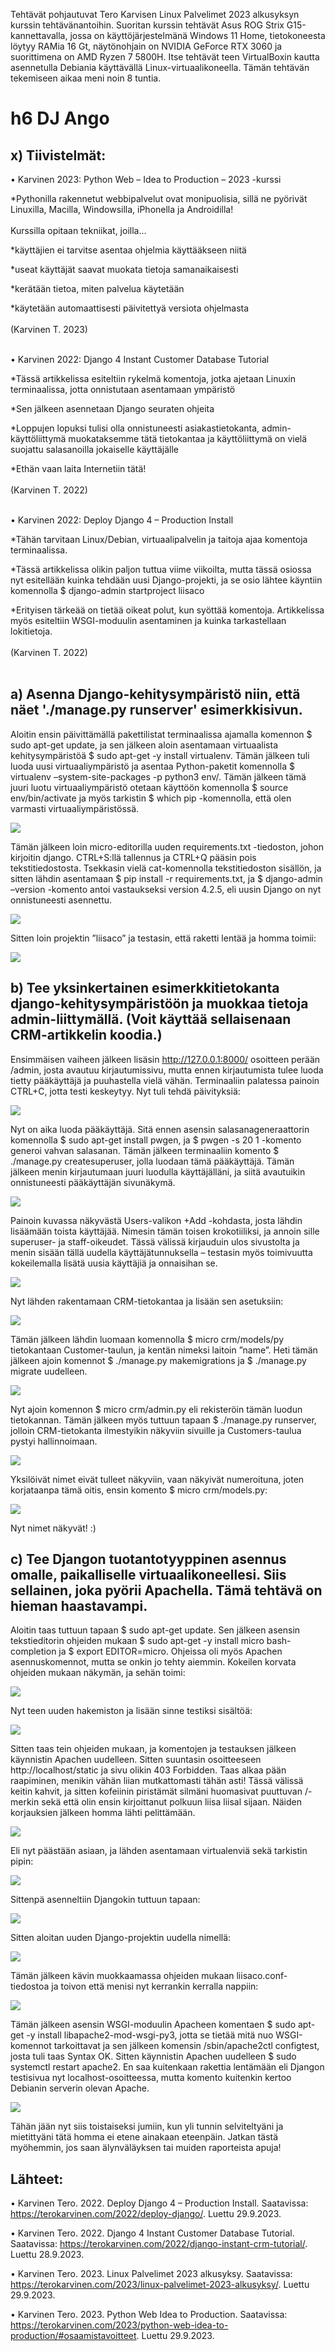 Tehtävät pohjautuvat Tero Karvisen Linux Palvelimet 2023 alkusyksyn kurssin tehtävänantoihin. Suoritan kurssin tehtävät Asus ROG Strix G15-kannettavalla, jossa on käyttöjärjestelmänä Windows 11 Home, 
tietokoneesta löytyy RAMia 16 Gt, näytönohjain on NVIDIA GeForce RTX 3060 ja suorittimena on AMD Ryzen 7 5800H. Itse tehtävät teen VirtualBoxin kautta asennetulla Debiania käyttävällä Linux-virtuaalikoneella. Tämän tehtävän tekemiseen aikaa meni noin 8 tuntia.

# h6 DJ Ango
## x) Tiivistelmät:
•	Karvinen 2023: Python Web – Idea to Production – 2023 -kurssi

*Pythonilla rakennetut webbipalvelut ovat monipuolisia, sillä ne pyörivät Linuxilla, Macilla, Windowsilla, iPhonella ja Androidilla!<br></br>
Kurssilla opitaan tekniikat, joilla…

*käyttäjien ei tarvitse asentaa ohjelmia käyttääkseen niitä

*useat käyttäjät saavat muokata tietoja samanaikaisesti

*kerätään tietoa, miten palvelua käytetään

*käytetään automaattisesti päivitettyä versiota ohjelmasta<br></br>
(Karvinen T. 2023)<br></br>

•	Karvinen 2022: Django 4 Instant Customer Database Tutorial 

*Tässä artikkelissa esiteltiin rykelmä komentoja, jotka ajetaan Linuxin terminaalissa, jotta onnistutaan asentamaan ympäristö

*Sen jälkeen asennetaan Django seuraten ohjeita

*Loppujen lopuksi tulisi olla onnistuneesti asiakastietokanta, admin-käyttöliittymä muokataksemme tätä tietokantaa ja käyttöliittymä on vielä suojattu salasanoilla jokaiselle käyttäjälle

*Ethän vaan laita Internetiin tätä!<br></br>
(Karvinen T. 2022)<br></br>

•	Karvinen 2022: Deploy Django 4 – Production Install

*Tähän tarvitaan Linux/Debian, virtuaalipalvelin ja taitoja ajaa komentoja terminaalissa.

*Tässä artikkelissa olikin paljon tuttua viime viikoilta, mutta tässä osiossa nyt esitellään kuinka tehdään uusi Django-projekti, ja se osio lähtee käyntiin komennolla $ django-admin startproject liisaco

*Erityisen tärkeää on tietää oikeat polut, kun syöttää komentoja. Artikkelissa myös esiteltiin WSGI-moduulin asentaminen ja kuinka tarkastellaan lokitietoja.<br></br>
(Karvinen T. 2022)<br></br>

## a) Asenna Django-kehitysympäristö niin, että näet './manage.py runserver' esimerkkisivun.
Aloitin ensin päivittämällä pakettilistat terminaalissa ajamalla komennon $ sudo apt-get update, ja sen jälkeen aloin asentamaan virtuaalista kehitysympäristöä $ sudo apt-get -y install virtualenv.
Tämän jälkeen tuli luoda uusi virtuaaliympäristö ja asentaa Python-paketit komennolla $ virtualenv –system-site-packages -p python3 env/. Tämän jälkeen tämä juuri luotu virtuaaliympäristö otetaan 
käyttöön komennolla $ source env/bin/activate ja myös tarkistin $ which pip -komennolla, että olen varmasti virtuaaliympäristössä. 

![](https://github.com/LiisaLesonen/linux-palvelimet/blob/main/images/61pip.png)

Tämän jälkeen loin micro-editorilla uuden requirements.txt -tiedoston, johon kirjoitin django. CTRL+S:llä tallennus ja CTRL+Q pääsin pois tekstitiedostosta. 
Tsekkasin vielä cat-komennolla tekstitiedoston sisällön, ja sitten lähdin asentamaan $ pip install -r requirements.txt, ja $ django-admin –version -komento antoi vastaukseksi version 4.2.5, 
eli uusin Django on nyt onnistuneesti asennettu. 

![](https://github.com/LiisaLesonen/linux-palvelimet/blob/main/images/62asennus.png)

Sitten loin projektin ”liisaco” ja testasin, että raketti lentää ja homma toimii: 

![](https://github.com/LiisaLesonen/linux-palvelimet/blob/main/images/63runserver.png)

## b) Tee yksinkertainen esimerkkitietokanta django-kehitysympäristöön ja muokkaa tietoja admin-liittymällä. (Voit käyttää sellaisenaan CRM-artikkelin koodia.)
Ensimmäisen vaiheen jälkeen lisäsin http://127.0.0.1:8000/ osoitteen perään /admin, josta avautuu kirjautumissivu, mutta ennen kirjautumista tulee luoda tietty pääkäyttäjä 
ja puuhastella vielä vähän. Terminaaliin palatessa painoin CTRL+C, jotta testi keskeytyy. Nyt tuli tehdä päivityksiä:

![](https://github.com/LiisaLesonen/linux-palvelimet/blob/main/images/64migrate.png)

Nyt on aika luoda pääkäyttäjä. Sitä ennen asensin salasanageneraattorin komennolla $ sudo apt-get install pwgen, ja $ pwgen -s 20 1 -komento generoi vahvan salasanan.
Tämän jälkeen terminaaliin komento $ ./manage.py createsuperuser, jolla luodaan tämä pääkäyttäjä. Tämän jälkeen menin kirjautumaan juuri luodulla käyttäjälläni, 
ja siitä avautuikin onnistuneesti pääkäyttäjän sivunäkymä.

![](https://github.com/LiisaLesonen/linux-palvelimet/blob/main/images/65p%C3%A4%C3%A4k%C3%A4ytt%C3%A4j%C3%A4.png)

Painoin kuvassa näkyvästä Users-valikon +Add -kohdasta, josta lähdin lisäämään toista käyttäjää. Nimesin tämän toisen krokotiiliksi, ja annoin sille superuser- ja staff-oikeudet. 
Tässä välissä kirjauduin ulos sivustolta ja menin sisään tällä uudella käyttäjätunnuksella – testasin myös toimivuutta kokeilemalla lisätä uusia käyttäjiä ja onnaisihan se.

![](https://github.com/LiisaLesonen/linux-palvelimet/blob/main/images/66kroko.png)

Nyt lähden rakentamaan CRM-tietokantaa ja lisään sen asetuksiin:

![](https://github.com/LiisaLesonen/linux-palvelimet/blob/main/images/67crm.png)

Tämän jälkeen lähdin luomaan komennolla $ micro crm/models/py tietokantaan Customer-taulun, ja kentän nimeksi laitoin ”name”. Heti tämän jälkeen ajoin komennot $ ./manage.py makemigrations ja 
$ ./manage.py migrate uudelleen.

![](https://github.com/LiisaLesonen/linux-palvelimet/blob/main/images/68customer.png)

Nyt ajoin komennon $ micro crm/admin.py eli rekisteröin tämän luodun tietokannan. Tämän jälkeen myös tuttuun tapaan $ ./manage.py runserver, jolloin CRM-tietokanta ilmestyikin näkyviin 
sivuille ja Customers-taulua pystyi hallinnoimaan.

![](https://github.com/LiisaLesonen/linux-palvelimet/blob/main/images/69crmdjango.png)

Yksilöivät nimet eivät tulleet näkyviin, vaan näkyivät numeroituna, joten korjataanpa tämä oitis, ensin komento $ micro crm/models.py:

![](https://github.com/LiisaLesonen/linux-palvelimet/blob/main/images/6crmmuokkaus.png)

Nyt nimet näkyvät! :)

## c) Tee Djangon tuotantotyyppinen asennus omalle, paikalliselle virtuaalikoneellesi. Siis sellainen, joka pyörii Apachella. Tämä tehtävä on hieman haastavampi.
Aloitin taas tuttuun tapaan $ sudo apt-get update. Sen jälkeen asensin tekstieditorin ohjeiden mukaan $ sudo apt-get -y install micro bash-completion ja $ export EDITOR=micro. 
Ohjeissa oli myös Apachen asennuskomennot, mutta se onkin jo tehty aiemmin. Kokeilen korvata ohjeiden mukaan näkymän, ja sehän toimi:

![](https://github.com/LiisaLesonen/linux-palvelimet/blob/main/images/cseeyou.png)

Nyt teen uuden hakemiston ja lisään sinne testiksi sisältöä:

![](https://github.com/LiisaLesonen/linux-palvelimet/blob/main/images/ctestisis.png)

Sitten taas tein ohjeiden mukaan, ja komentojen ja testauksen jälkeen käynnistin Apachen uudelleen. Sitten suuntasin osoitteeseen http://localhost/static ja sivu olikin 403 Forbidden. 
Taas alkaa pään raapiminen, menikin vähän liian mutkattomasti tähän asti! Tässä välissä keitin kahvit, ja sitten kofeiinin piristämät silmäni huomasivat puuttuvan /-merkin sekä että olin ensin kirjoittanut
polkuun liisa liisal sijaan. Näiden korjauksien jälkeen homma lähti pelittämään.

![](https://github.com/LiisaLesonen/linux-palvelimet/blob/main/images/ctestisis2.png)

Eli nyt päästään asiaan, ja lähden asentamaan virtualenviä sekä tarkistin pipin:

![](https://github.com/LiisaLesonen/linux-palvelimet/blob/main/images/dasennus.png)

Sittenpä asenneltiin Djangokin tuttuun tapaan: 

![](https://github.com/LiisaLesonen/linux-palvelimet/blob/main/images/dasennus2.png)

Sitten aloitan uuden Django-projektin uudella nimellä:

![](https://github.com/LiisaLesonen/linux-palvelimet/blob/main/images/dauusiprojekti.png)

Tämän jälkeen kävin muokkaamassa ohjeiden mukaan liisaco.conf-tiedostoa ja toivon että menisi nyt kerrankin kerralla nappiin: 

![](https://github.com/LiisaLesonen/linux-palvelimet/blob/main/images/dconffitied.png)

Tämän jälkeen asensin WSGI-moduulin Apacheen komentaen $ sudo apt-get -y install libapache2-mod-wsgi-py3, jotta se tietää mitä nuo WSGI-komennot tarkoittavat ja 
sen jälkeen komensin /sbin/apache2ctl configtest, josta tuli taas Syntax OK. Sitten käynnistin Apachen uudelleen $ sudo systemctl restart apache2. 
En saa kuitenkaan rakettia lentämään eli Djangon testisivua nyt localhost-osoitteessa, mutta komento kuitenkin kertoo Debianin serverin olevan Apache.

![](https://github.com/LiisaLesonen/linux-palvelimet/blob/main/images/dcurlsi.png)

Tähän jään nyt siis toistaiseksi jumiin, kun yli tunnin selviteltyäni ja mietittyäni tätä homma ei etene ainakaan eteenpäin. Jatkan tästä myöhemmin, jos saan älynväläyksen tai muiden raporteista apuja!

## Lähteet:
•	Karvinen Tero. 2022. Deploy Django 4 – Production Install. Saatavissa: https://terokarvinen.com/2022/deploy-django/. Luettu 29.9.2023.

•	Karvinen Tero. 2022. Django 4 Instant Customer Database Tutorial. Saatavissa: https://terokarvinen.com/2022/django-instant-crm-tutorial/. Luettu 28.9.2023.

•	Karvinen Tero. 2023. Linux Palvelimet 2023 alkusyksy. Saatavissa: https://terokarvinen.com/2023/linux-palvelimet-2023-alkusyksy/. Luettu 29.9.2023.

•	Karvinen Tero. 2023. Python Web Idea to Production. Saatavissa: https://terokarvinen.com/2023/python-web-idea-to-production/#osaamistavoitteet. Luettu 29.9.2023.
